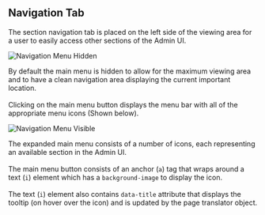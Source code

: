 ## Navigation Tab

The section navigation tab is placed on the left side of the viewing area
for a user to easily access other sections of the Admin UI.

<div class="row-flex">
  <img src="../../../../img/navigation-1.png" alt="Navigation Menu Hidden" />
  <p>
    By default the main menu is hidden to allow for the maximum viewing area and to have a clean navigation area
    displaying the current important location.
    <br/><br/>
    Clicking on the main menu button displays the menu bar with all of the appropriate menu icons (Shown below).
  </p>
</div>

<div class="row-flex">
  <img src="../../../../img/navigation-2.png" alt="Navigation Menu Visible" />
  <p>
    The expanded main menu consists of a number of icons, each representing an available section in the Admin UI.
    <br/><br/>
    The main menu button consists of an anchor (<code>a</code>) tag that wraps around a text (<code>i</code>)
    element which has a <code>background-image</code> to display the icon.
    <br/><br/>
    The text (<code>i</code>) element also contains <code>data-title</code>
    attribute that displays the tooltip (on hover over the icon) and is updated by the page translator object.
  </p>
</div>
<br/>
